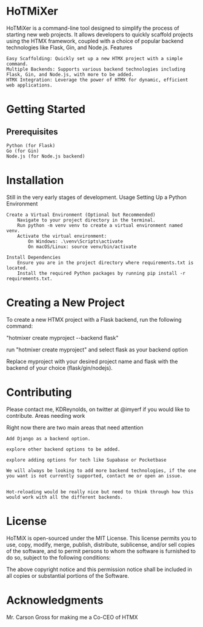 # HoTMiXer

HoTMiXer is a command-line tool designed to simplify the process of starting new web projects. It allows developers to quickly scaffold projects using the HTMX framework, coupled with a choice of popular backend technologies like Flask, Gin, and Node.js.
Features

    Easy Scaffolding: Quickly set up a new HTMX project with a simple command.
    Multiple Backends: Supports various backend technologies including Flask, Gin, and Node.js, with more to be added.
    HTMX Integration: Leverage the power of HTMX for dynamic, efficient web applications.

# Getting Started
## Prerequisites

    Python (for Flask)
    Go (for Gin)
    Node.js (for Node.js backend)

# Installation

Still in the very early stages of development.
Usage
Setting Up a Python Environment

    Create a Virtual Environment (Optional but Recommended)
        Navigate to your project directory in the terminal.
        Run python -m venv venv to create a virtual environment named venv.
        Activate the virtual environment:
            On Windows: .\venv\Scripts\activate
            On macOS/Linux: source venv/bin/activate

    Install Dependencies
        Ensure you are in the project directory where requirements.txt is located.
        Install the required Python packages by running pip install -r requirements.txt.


# Creating a New Project

To create a new HTMX project with a Flask backend, run the following command:

"hotmixer create myproject --backend flask"

run "hotmixer create myproject" and select flask as your backend option

Replace myproject with your desired project name and flask with the backend of your choice (flask/gin/nodejs).

# Contributing

Please contact me, KDReynolds, on twitter at @imyerf if you would like to contribute.
Areas needing work

Right now there are two main areas that need attention

    Add Django as a backend option.

    explore other backend options to be added.

    explore adding options for tech like Supabase or Pocketbase

    We will always be looking to add more backend technologies, if the one you want is not currently supported, contact me or open an issue.


    Hot-reloading would be really nice but need to think through how this would work with all the different backends.

# License

HoTMiX is open-sourced under the MIT License. This license permits you to use, copy, modify, merge, publish, distribute, sublicense, and/or sell copies of the software, and to permit persons to whom the software is furnished to do so, subject to the following conditions:

The above copyright notice and this permission notice shall be included in all copies or substantial portions of the Software.

# Acknowledgments

Mr. Carson Gross for making me a Co-CEO of HTMX

